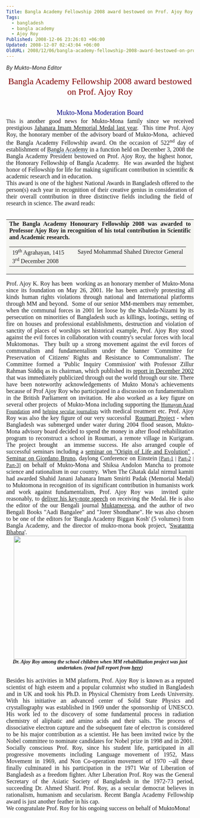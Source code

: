 ```yaml
---
Title: Bangla Academy Fellowship 2008 award bestowed on Prof. Ajoy Roy
Tags:
  - bangladesh
  - bangla academy
  - Ajoy Roy
Published: 2008-12-06 23:26:03 +06:00
Updated: 2008-12-07 02:43:04 +06:00
OldURL: 2008/12/06/bangla-academy-fellowship-2008-award-bestowed-on-prof-ajoy-roy/
---
```


_By Mukto-Mona Editor_

<p style="margin: 0in 0in 0pt; line-height: 200%; text-align: center" class="MsoNormal"><font color="#800000"><font size="5" face="Times New Roman"><span style="background: none transparent scroll repeat 0% 0%; cursor: hand; border-bottom: medium none" id="lw_1228578556_2" class="yshortcuts">Bangla Academy Fellowship</span> 2008</font><font size="5"> </font><font size="5" face="Times New Roman">award bestowed on Prof. Ajoy Roy</font></font></p>
<p style="margin: 0in 0in 0pt; line-height: 200%; text-align: center" class="MsoNormal">&nbsp;</p>
<p style="margin: 0in 0in 0pt; line-height: 200%; text-align: center" class="MsoNormal"><font size="4" color="#000080" face="Times New Roman">Mukto</font><font size="4" color="#000080" face="Times New Roman">-Mona Moderation Board</font></p>

<p style="margin: 0in 0in 0pt; text-align: justify" class="MsoNormal"><font face="Verdana">This</font><font size="3" face="Verdana"> is another good news for Mukto-Mona family since we received prestigious <a href="https://muktomona.com/award/jahanara_imam.htm">Jahanara Imam Memorial Medal last year</a>.  This time Prof. Ajoy Roy, the honorary member of the advisory board of Mukto-Mona,  achieved the Bangla Academy Fellowship award. On the occasion of 522<sup>nd</sup> day of establishment of <span style="cursor: hand; border-bottom: #0066cc 1px dashed" id="lw_1228578556_3" class="yshortcuts">Bangla Academy</span> in a function held on December 3, 2008 the <span style="background: none transparent scroll repeat 0% 0%; cursor: hand; border-bottom: medium none" id="lw_1228578556_4" class="yshortcuts">Bangla Academy President</span> bestowed on Prof. Ajoy Roy, the highest honor,  the Honorary Fellowship of Bangla Academy.  He was awarded the highest honor of Fellowship for life for making significant contribution in scientific &amp; academic research and in education. </font></p>

<p style="margin: 0in 0in 0pt; text-align: justify" class="MsoNormal"><font size="3" face="Verdana">This award is one of the highest National Awards in Bangladesh offered to the person(s) each year in recognition of their creative genius in consideration of their overall contribution in three distinctive fields including the field of  research in science. The award reads: </font></p>
<p style="margin: 0in 0in 0pt; text-align: justify" class="MsoNormal"><font size="3" face="Verdana"> </font><font face="Verdana"> </font></p>


<p align="center">
<table border="0" bgColor="#f5f5f1" width="87%" cellPadding="20" cellSpacing="0" id="table1">
<tr>
<td>
<p style="margin: 0in 0in 0pt; text-align: justify" class="MsoNormal"><strong><font size="3" face="Times New Roman">The <span id="lw_1228578556_6" class="yshortcuts">Bangla Academy Honourary Fellowship</span> 2008 was awarded to Professor Ajoy Roy in recognition of his total contribution in Scientific and Academic research.</font> </strong></p>


<table border="0" width="100%" cellPadding="4" cellSpacing="4" style="border-collapse: collapse" id="table2">
<tr>
<td>
<p style="margin: 0in 0in 0pt; text-align: justify" class="MsoNormal"><font size="3" face="Times New Roman">19<sup>th</sup> Agrahayan, 1415     </font></p>
<p style="margin: 0in 0in 0pt; text-align: justify" class="MsoNormal"><font size="3" face="Times New Roman">3<sup>rd</sup> December 2008</font></p>
</td>
<td align="right" vAlign="top"><font size="3" face="Times New Roman">Sayed Mohammad Shahed</font>
<font size="3" face="Times New Roman">Director General</font></td>
</tr>
</table>


</td>
</tr>
</table>

<p style="margin: 0in 0in 0pt; text-align: justify" class="MsoNormal"><font size="3" face="Verdana">Prof. Ajoy K. Roy has been  working as an honorary member of Mukto-Mona since its foundation on May 26, 2001. He has been actively protesting all kinds human rights violations through national and International platforms through MM and beyond.  Some of our senior MM-members may remember, when the communal forces in 2001 let loose by the Khaleda-Nizami by its persecution on minorities of Bangladesh such as killings, lootings, setting of fire on houses and professional establishments, destruction and violation of sanctity of places of worships set historical example, Prof. Ajoy Roy stood against the evil forces in collaboration with country's secular forces with local Muktomonas.  They built up a strong movement against the evil forces of communalism and fundamentalism under the banner 'Committee for Preservation of Citizens' Rights and Resistance to Communalism'. The Committee formed a 'Public Inquiry Commission' with Professor Zillur Rahman Siddiq as its chairman, which published its <a href="https://muktomona.com/human_rights/minority/report.htm">report in December 2002</a> that was immediately publicized through out the world through our site. There have been noteworthy acknowledgements of Mukto Mona's achievements because of Prof Ajoy Roy who participated in a discussion on fundamentalism in the British Parliament on invitation. He also worked as a key figure on several other projects  of Mukto-Mona including supporting the </font><font face="Verdana"><a href="https://muktomona.com/human_rights/humayun_azad/memorial.htm">Humayun Azad Foundation</a></font><font size="3" face="Verdana"> and </font><font face="Verdana"><a href="https://muktomona.com/human_rights/shahriar/fund.htm">helping secular journalists</a></font><font size="3" face="Verdana"> with medical treatment etc. Prof. Ajoy Roy was also the key figure of our very successful  <a href="https://muktomona.com/human_rights/flood2004/roumari.htm">Roumari Project</a> - when Bangladesh was submerged under water during 2004 flood season, Mukto-Mona advisory board decided to spend the money in after flood rehabilitation program to reconstruct a school in Roumari, a remote village in Kurigram. The project brought  an immense success. He also arranged couple of successful seminars including a <a href="https://gold.mukto-mona.com/Articles/ajoy/seminar_life_evolution.htm">seminar on "Origin of Life and Evolution"</a> , <a href="https://muktomona.com/news/seminar_bruno290405.htm">Seminar on Giordano Bruno</a>, daylong Conference on Einstein</font><font face="Verdana"> [<a href="https://muktomona.com/news/einstein_seminar_report1.htm">Part-1</a> | <a href="https://muktomona.com/news/einstein_seminar_report2.htm">Part-2</a> | <a href="https://muktomona.com/news/einstein_seminar_report3.htm">Part-3</a>]<font color="#000066"> </font></font><font size="3" face="Verdana">on behalf of Mukto-Mona and Shiksa Andolon Mancha to promote science and rationalism in our country.  When The Ghatak dalal nirmul kamiti had awarded Shahid Janani Jahanara Imam Smiriti Padak (Memorial Medal) to Muktomona in recognition of its significant contribution in humanists work and work against fundamentalism, Prof. Ajoy Roy was  invited quite reasonably, to <a href="https://gold.mukto-mona.com/Articles/ajoy/jahanara_award280607.htm">deliver his key-note speech</a> on receiving the Medal. He is also the editor of the our Bengali journal <a href="https://muktomona.com/project/muktanwesa/1st_issue/index.htmll">Muktanwessa</a>, and the author of two Bengali Books "Aadi Bangalee" and "Jorer Shondhane". He was also chosen to be one of the editors for 'Bangla Academy Biggan Kosh' (5 volumes) from Bangla Academy, and the director of mukto-mona book project, '<a href="https://muktomona.com/project/swatantra_bhabna/">Swatantra Bhabna</a>'.  </font></p>


<p style="margin: 0in 0in 0pt; text-align: center" class="MsoNormal"><font face="Verdana"><img border="0" width="464" src="https://muktomona.com/human_rights/flood2004/roumari_pic/pic6.jpg" height="330" /></font></p>
<p style="margin: 0in 0in 0pt; text-align: center" class="MsoNormal"><strong><em><font face="Times New Roman">Dr. Ajoy Roy among the school children when MM rehabilitation project was just undertaken. (read full report from <a href="https://muktomona.com/human_rights/flood2004/roumari.htm">here</a>)</font></em></strong></p>
<p style="margin: 0in 0in 0pt; text-align: center" class="MsoNormal">&nbsp;</p>
<p style="margin: 0in 0in 0pt; text-align: justify" class="MsoNormal"><font size="3" face="Verdana">Besides his activities in MM platform, Prof. Ajoy Roy is known as a reputed scientist of high esteem and a popular columnist who studied in Bangladesh and in UK and took his Ph.D. in Physical Chemistry from Leeds University. With his initiative an advanced center of Solid State Physics and crystallography was established in 1969 under the sponsorship of UNESCO. His work led to the discovery of some fundamental process in radiation chemistry of aliphatic and amino acids and their salts. The process of dissociative electron capture and the subsequent fate of electron is considered to be his major contribution as a scientist. He has been invited twice by the Nobel committee to nominate candidates for Nobel prize in 1998 and in 2001. Socially conscious Prof. Roy, since his student life, participated in all progressive movements including Language movement of 1952, Mass Movement in 1969, and Non Co-operation movement of 1970 --all these finally culminated in his participation in the 1971 War of Liberation of Bangladesh as a freedom fighter. After Liberation Prof. Roy was the General Secretary of the Asiatic Society of Bangladesh in the 1972-73 period, succeeding Dr. Ahmed Sharif. Prof. Roy, as a secular democrat believes in rationalism, humanism and secularism. Recent Bangla Academy Fellowship award is just another feather in his cap.</font></p>

<p style="margin: 0in 0in 0pt; text-align: justify" class="MsoNormal"><font size="3" face="Verdana">We congratulate Prof. Roy for his ongoing success on behalf of MuktoMona!</font></p>
